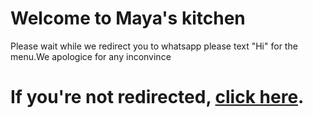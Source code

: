 
# Welcome to Maya's kitchen
Please wait while we redirect you to whatsapp please text "Hi" for the menu.We apologice for any inconvince
<!DOCTYPE html>
<html lang="en">
<head>
    <meta charset="UTF-8">
    <meta name="viewport" content="width=device-width, initial-scale=1.0">
    <title>Open WhatsApp Link</title>
    <script type="text/javascript">
        window.onload = function() {
            window.location.href = "https://wa.me/qr/LWP6QC6EOR6DK1";
        };
    </script>
</head>
<body>
    <h1>If you're not redirected, <a href="https://wa.me/qr/LWP6QC6EOR6DK1">click here</a>.</h1>
</body>
</html>
